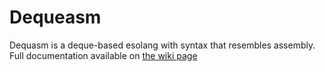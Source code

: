 # Dequeasm
Dequasm is a deque-based esolang with syntax that resembles assembly.
Full documentation available on [the wiki page](https://esolangs.org/wiki/dequeasm)

